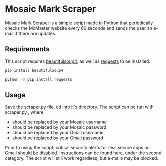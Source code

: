 # Mosaic Mark Scraper

Mosaic Mark Scraper is a simple script made in Python that periodically checks the McMaster website every 60 seconds and sends the user an e-mail if there are updates.

## Requirements

This script requires [beautifulsoup4](https://www.crummy.com/software/BeautifulSoup/bs4/doc/), as well as [requests](https://pypi.org/project/requests/) to be installed.

```sh
pip install beautifulsoup4
```

```sh
python -m pip install requests
```
## Usage

Save the scraper.py file, cd into it's directory.
The script can be run with scraper.py <arg1> <arg2> <arg3> <arg4>, where
- <arg1> should be replaced by your Mosaic username
- <arg2> should be replaced by your Mosaic password
- <arg3> should be replaced by your Gmail username
- <arg4> should be replaced by your Gmail password

Prior to using the script, critical security alerts for less secure apps on Gmail should be disabled. Instructions can be found [here](https://hotter.io/docs/email-accounts/secure-app-gmail/), under the second category. The script will still work regardless, but e-mails may be blocked.

